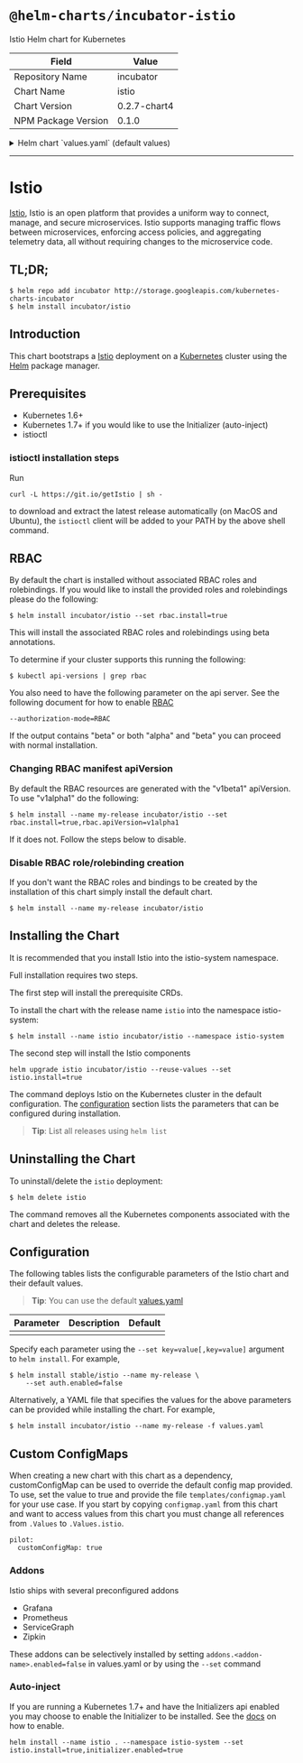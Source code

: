 # `@helm-charts/incubator-istio`

Istio Helm chart for Kubernetes

| Field               | Value        |
| ------------------- | ------------ |
| Repository Name     | incubator    |
| Chart Name          | istio        |
| Chart Version       | 0.2.7-chart4 |
| NPM Package Version | 0.1.0        |

<details>

<summary>Helm chart `values.yaml` (default values)</summary>

```yaml
## Install Default RBAC roles and bindings
rbac:
  install: false
  apiVersion: v1beta1

istio:
  install: false
  release: 0.2.7

## Enable Istio auth feature
## This deploys a CA in the namespace and enables mTLS between the services
auth:
  enabled: true

## Initializer configuration
initializer:
  customConfigMap: false
  enabled: false
  policy: enabled

  deployment:
    name: initializer
    image: docker.io/istio/sidecar_initializer
    initImage: docker.io/istio/proxy_init
    proxyImage: docker.io/istio/proxy
    imagePullPolicy: IfNotPresent
    replicas: 1
    annotations:
      sidecar.istio.io/inject: 'false'
    ## Node labels for pod assignment
    ## Ref: https://kubernetes.io/docs/user-guide/node-selection/
    ##
    nodeSelector: {}
    resources: {}
    #  limits:
    #   cpu: 100m
    #   memory: 128Mi
    # requests:
    #   cpu: 100m
    #   memory: 128Mi

## Mixer configuration
mixer:
  customConfigMap: false

  service:
    type: ClusterIP
    annotations: {}
    externalTcpPort: 9091
    externalHttpHeathPort: 9093
    externalStatsdPromPort: 9102
    externalStatsdUdpPort: 9125
    externalConfigApiPort: 9094
    externalPrometheusPort: 42422

  deployment:
    name: mixer
    image: docker.io/istio/mixer
    imagePullPolicy: IfNotPresent
    replicas: 1
    annotations:
      sidecar.istio.io/inject: 'false'
    ## Node labels for pod assignment
    ## Ref: https://kubernetes.io/docs/user-guide/node-selection/
    ##
    nodeSelector: {}
    resources: {}
    #  limits:
    #    cpu: 100m
    #    memory: 128Mi
    #  requests:
    #    cpu: 100m
    #    memory: 128Mi

## Pilot configuration
pilot:
  name: pilot
  customConfigMap: false

  service:
    type: ClusterIP
    externalHttpDiscovery: 8080
    externalAdmissionWebhookServer: 443

  deployment:
    replicas: 1
    annotations:
      sidecar.istio.io/inject: 'false'
    ## Node labels for pod assignment
    ## Ref: https://kubernetes.io/docs/user-guide/node-selection/
    ##
    nodeSelector: {}

    discovery:
      name: discovery
      image: docker.io/istio/pilot
      imagePullPolicy: IfNotPresent
      resources: {}
      #  limits:
      #    cpu: 100m
      #    memory: 128Mi
      #  requests:
      #    cpu: 100m
      #    memory: 128Mi

## Ingress configuration
ingress:
  service:
    type: LoadBalancer
    externalHttpPort: 80
    externalHttpsPort: 443

  deployment:
    name: ingress
    annotations:
      sidecar.istio.io/inject: 'false'
    image: docker.io/istio/proxy_debug
    imagePullPolicy: IfNotPresent
    replicas: 1
    ## Node labels for pod assignment
    ## Ref: https://kubernetes.io/docs/user-guide/node-selection/
    ##
    nodeSelector: {}
    resources:
    #  limits:
    #    cpu: 100m
    #    memory: 128Mi
    #  requests:
    #    cpu: 100m
    #    memory: 128Mi

## Engress configuration
egress:
  service:
    type: ClusterIP
    externalHttpPort: 80

  deployment:
    name: egress
    annotations:
      sidecar.istio.io/inject: 'false'
    image: docker.io/istio/proxy_debug
    imagePullPolicy: IfNotPresent
    replicas: 1
    ## Node labels for pod assignment
    ## Ref: https://kubernetes.io/docs/user-guide/node-selection/
    ##
    nodeSelector: {}
    resources: {}
    #  limits:
    #    cpu: 100m
    #    memory: 128Mi
    #  requests:
    #    cpu: 100m
    #    memory: 128Mi

## CA configuration
## Only installed if auth.enabled
ca:
  deployment:
    name: ca
    annotations:
      sidecar.istio.io/inject: 'false'
    image: docker.io/istio/istio-ca
    imagePullPolicy: IfNotPresent
    replicas: 1
    ## Node labels for pod assignment
    ## Ref: https://kubernetes.io/docs/user-guide/node-selection/
    ##
    nodeSelector: {}
    resources: {}
    #  limits:
    #    cpu: 100m
    #    memory: 128Mi
    #  requests:
    #    cpu: 100m
    #    memory: 128Mi

## Addons configuration
## Each addon may be disabled
addons:
  zipkin:
    enabled: true

    service:
      type: NodePort
      externalPort: 9411

    deployment:
      name: zipkin
      annotations:
        sidecar.istio.io/inject: 'false'
      image: docker.io/openzipkin/zipkin
      imageTag: latest
      imagePullPolicy: IfNotPresent
      replicas: 1
      ## Node labels for pod assignment
      ## Ref: https://kubernetes.io/docs/user-guide/node-selection/
      ##
      nodeSelector: {}
      resources: {}
      #  limits:
      #    cpu: 100m
      #    memory: 128Mi
      #  requests:
      #    cpu: 100m
      #    memory: 128Mi

  prometheus:
    enabled: true

    service:
      type: NodePort
      externalPort: 9090
      annotations:
        prometheus.io/scrape: 'true'

    deployment:
      name: prometheus
      annotations:
        sidecar.istio.io/inject: 'false'
      image: quay.io/coreos/prometheus
      imageTag: v1.1.1
      imagePullPolicy: IfNotPresent
      replicas: 1
      ## Node labels for pod assignment
      ## Ref: https://kubernetes.io/docs/user-guide/node-selection/
      ##
      nodeSelector: {}
      resources: {}
      #  limits:
      #    cpu: 100m
      #    memory: 128Mi
      #  requests:
      #    cpu: 100m
      #    memory: 128Mi

  grafana:
    enabled: true

    service:
      type: NodePort
      externalPort: 3000

    deployment:
      name: grafana
      annotations:
        sidecar.istio.io/inject: 'false'
      image: docker.io/istio/grafana
      imagePullPolicy: IfNotPresent
      replicas: 1
      ## Node labels for pod assignment
      ## Ref: https://kubernetes.io/docs/user-guide/node-selection/
      ##
      nodeSelector: {}
      resources: {}
      #  limits:
      #    cpu: 100m
      #    memory: 128Mi
      #  requests:
      #    cpu: 100m
      #    memory: 128Mi

  servicegraph:
    enabled: true

    service:
      type: NodePort
      externalPort: 8088

    deployment:
      name: servicegraph
      annotations:
        sidecar.istio.io/inject: 'false'
      image: docker.io/istio/servicegraph
      imagePullPolicy: IfNotPresent
      replicas: 1
      ## Node labels for pod assignment
      ## Ref: https://kubernetes.io/docs/user-guide/node-selection/
      ##
      nodeSelector: {}
      resources: {}
      #  limits:
      #    cpu: 100m
      #    memory: 128Mi
      #  requests:
      #    cpu: 100m
      #    memory: 128Mi
```

</details>

---

# Istio

[Istio](https://istio.io/), Istio is an open platform that provides a uniform way to connect, manage, and secure microservices. Istio supports managing traffic flows between microservices, enforcing access policies, and aggregating telemetry data, all without requiring changes to the microservice code.

## TL;DR;

```console
$ helm repo add incubator http://storage.googleapis.com/kubernetes-charts-incubator
$ helm install incubator/istio
```

## Introduction

This chart bootstraps a [Istio](https://istio.io/) deployment on a [Kubernetes](http://kubernetes.io) cluster using the [Helm](https://helm.sh) package manager.

## Prerequisites

- Kubernetes 1.6+
- Kubernetes 1.7+ if you would like to use the Initializer (auto-inject)
- istioctl

### istioctl installation steps

Run

```console
curl -L https://git.io/getIstio | sh -
```

to download and extract the latest release automatically (on MacOS and Ubuntu), the `istioctl` client will be added to your PATH by the above shell command.

## RBAC

By default the chart is installed without associated RBAC roles and rolebindings. If you would like to install the provided roles and rolebindings please do the following:

```
$ helm install incubator/istio --set rbac.install=true
```

This will install the associated RBAC roles and rolebindings using beta annotations.

To determine if your cluster supports this running the following:

```console
$ kubectl api-versions | grep rbac
```

You also need to have the following parameter on the api server. See the following document for how to enable [RBAC](https://kubernetes.io/docs/admin/authorization/rbac/)

```
--authorization-mode=RBAC
```

If the output contains "beta" or both "alpha" and "beta" you can proceed with normal installation.

### Changing RBAC manifest apiVersion

By default the RBAC resources are generated with the "v1beta1" apiVersion. To use "v1alpha1" do the following:

```console
$ helm install --name my-release incubator/istio --set rbac.install=true,rbac.apiVersion=v1alpha1
```

If it does not. Follow the steps below to disable.

### Disable RBAC role/rolebinding creation

If you don't want the RBAC roles and bindings to be created by the installation of this chart simply install the default chart.

```console
$ helm install --name my-release incubator/istio
```

## Installing the Chart

It is recommended that you install Istio into the istio-system namespace.

Full installation requires two steps.

The first step will install the prerequisite CRDs.

To install the chart with the release name `istio` into the namespace istio-system:

```console
$ helm install --name istio incubator/istio --namespace istio-system
```

The second step will install the Istio components

```console
helm upgrade istio incubator/istio --reuse-values --set istio.install=true
```

The command deploys Istio on the Kubernetes cluster in the default configuration. The [configuration](#configuration) section lists the parameters that can be configured during installation.

> **Tip**: List all releases using `helm list`

## Uninstalling the Chart

To uninstall/delete the `istio` deployment:

```console
$ helm delete istio
```

The command removes all the Kubernetes components associated with the chart and deletes the release.

## Configuration

The following tables lists the configurable parameters of the Istio chart and their default values.

> **Tip**: You can use the default [values.yaml](values.yaml)

| Parameter | Description | Default |
| --------- | ----------- | ------- |
|           |             |

Specify each parameter using the `--set key=value[,key=value]` argument to `helm install`. For example,

```console
$ helm install stable/istio --name my-release \
    --set auth.enabled=false
```

Alternatively, a YAML file that specifies the values for the above parameters can be provided while installing the chart. For example,

```console
$ helm install incubator/istio --name my-release -f values.yaml
```

## Custom ConfigMaps

When creating a new chart with this chart as a dependency, customConfigMap can be used to override the default config map provided. To use, set the value to true and provide the file `templates/configmap.yaml` for your use case. If you start by copying `configmap.yaml` from this chart and want to access values from this chart you must change all references from `.Values` to `.Values.istio`.

```
pilot:
  customConfigMap: true
```

### Addons

Istio ships with several preconfigured addons

- Grafana
- Prometheus
- ServiceGraph
- Zipkin

These addons can be selectively installed by setting `addons.<addon-name>.enabled=false` in values.yaml or by using the `--set` command

### Auto-inject

If you are running a Kubernetes 1.7+ and have the Initializers api enabled you may choose to enable the Initializer to be installed. See the [docs](https://kubernetes.io/docs/admin/extensible-admission-controllers/) on how to enable.

```console
helm install --name istio . --namespace istio-system --set istio.install=true,initializer.enabled=true
```
